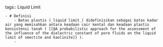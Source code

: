 tags:: Liquid Limit

	- # Definisi
		- Batas plastis (_liquid limit_) didefinisikan sebagai batas kadar air yang memisahkan antara keadaan cair kental dan keadaan plastis konsistensi tanah ( [[@A probabilistic approach for the assessment of the influence of the dielectric constant of pore fluids on the liquid limit of smectite and kaolinite]] ).
		-